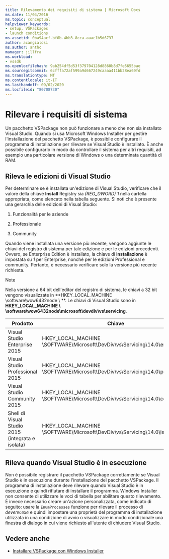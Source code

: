 ```yaml
---
title: Rilevamento dei requisiti di sistema | Microsoft Docs
ms.date: 11/04/2016
ms.topic: conceptual
helpviewer_keywords:
- setup, VSPackages
- launch conditions
ms.assetid: 0ba94acf-bf0b-4bb3-8cca-aaac1b5d6737
author: acangialosi
ms.author: anthc
manager: jillfra
ms.workload:
- vssdk
ms.openlocfilehash: 9ab254df5d53f379704128d8860b8d7fe5655bae
ms.sourcegitcommit: 6cfffa72af599a9d667249caaaa411bb28ea69fd
ms.translationtype: MT
ms.contentlocale: it-IT
ms.lasthandoff: 09/02/2020
ms.locfileid: "80708730"
---
```

# <a name="detect-system-requirements"></a>Rilevare i requisiti di sistema
Un pacchetto VSPackage non può funzionare a meno che non sia installato Visual Studio. Quando si usa Microsoft Windows Installer per gestire l'installazione del pacchetto VSPackage, è possibile configurare il programma di installazione per rilevare se Visual Studio è installato. È anche possibile configurarlo in modo da controllare il sistema per altri requisiti, ad esempio una particolare versione di Windows o una determinata quantità di RAM.

## <a name="detect-visual-studio-editions"></a>Rileva le edizioni di Visual Studio
 Per determinare se è installata un'edizione di Visual Studio, verificare che il valore della chiave **Install** Registry sia *(REG_DWORD) 1* nella cartella appropriata, come elencato nella tabella seguente. Si noti che è presente una gerarchia delle edizioni di Visual Studio:

1. Funzionalità per le aziende

2. Professionale

3. Community

Quando viene installata una versione più recente, vengono aggiunte le chiavi del registro di sistema per tale edizione e per le edizioni precedenti. Ovvero, se Enterprise Edition è installato, la chiave di **installazione** è impostata su *1* per Enterprise, nonché per le edizioni Professional e community. Pertanto, è necessario verificare solo la versione più recente richiesta.

> [!NOTE]
> Nella versione a 64 bit dell'editor del registro di sistema, le chiavi a 32 bit vengono visualizzate in **HKEY_LOCAL_MACHINE \software\wow6432node \\ **. Le chiavi di Visual Studio sono in **HKEY_LOCAL_MACHINE \\ \software\wow6432node\microsoft\devdiv\vs\servicing**.

|Prodotto|Chiave|
|-------------|---------|
|Visual Studio Enterprise 2015|HKEY_LOCAL_MACHINE \SOFTWARE\Microsoft\DevDiv\vs\Servicing\14.0\enterprise|
|Visual Studio Professional 2015|HKEY_LOCAL_MACHINE \SOFTWARE\Microsoft\DevDiv\vs\Servicing\14.0\professional|
|Visual Studio Community 2015|HKEY_LOCAL_MACHINE \SOFTWARE\Microsoft\DevDiv\vs\Servicing\14.0\community|
|Shell di Visual Studio 2015 (integrata e isolata)|HKEY_LOCAL_MACHINE \SOFTWARE\Microsoft\DevDiv\vs\Servicing\14.0\isoshell|

## <a name="detect-when-visual-studio-is-running"></a>Rileva quando Visual Studio è in esecuzione
 Non è possibile registrare il pacchetto VSPackage correttamente se Visual Studio è in esecuzione durante l'installazione del pacchetto VSPackage. Il programma di installazione deve rilevare quando Visual Studio è in esecuzione e quindi rifiutare di installare il programma. Windows Installer non consente di utilizzare le voci di tabella per abilitare questo rilevamento. È invece necessario creare un'azione personalizzata, come indicato di seguito: usare la `EnumProcesses` funzione per rilevare il processo di *devenv.exe* e quindi impostare una proprietà del programma di installazione utilizzata in una condizione di avvio o visualizzare in modo condizionale una finestra di dialogo in cui viene richiesto all'utente di chiudere Visual Studio.

## <a name="see-also"></a>Vedere anche
- [Installare VSPackage con Windows Installer](../../extensibility/internals/installing-vspackages-with-windows-installer.md)
